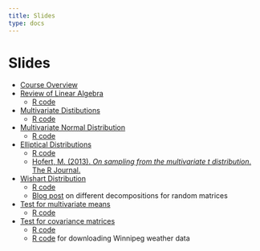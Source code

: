 ```yaml
---
title: Slides
type: docs
---
```


# Slides

  - [Course Overview](overview.pdf)
  - [Review of Linear Algebra](review-linear-algebra.pdf)
    + [R code](review-linear-algebra.R)
  - [Multivariate Distibutions](multivariate-random-variables.pdf)
    + [R code](multivariate-random-variables.R)
  - [Multivariate Normal Distribution](multivariate-normal.pdf)
    + [R code](multivariate-normal.R)
  - [Elliptical Distributions](elliptical-distributions.pdf)
    + [R code](elliptical-distributions.R)
    + [Hofert, M. (2013). *On sampling from the multivariate t distribution*. The R Journal.](https://journal.r-project.org/archive/2013/RJ-2013-033/RJ-2013-033.pdf)
  - [Wishart Distribution](wishart-distribution.pdf)
    + [R code](wishart-distribution.R)
    + [Blog post](http://djalil.chafai.net/blog/2015/10/20/bartlett-decomposition-and-other-factorizations/) on different decompositions for random matrices
  - [Test for multivariate means](test-means.pdf)
    + [R code](test-means.R)
  - [Test for covariance matrices](test-covariances.pdf)
    + [R code](test-covariances.R)
    + [R code](../download_winnipeg_temp_data.R) for downloading Winnipeg weather data
